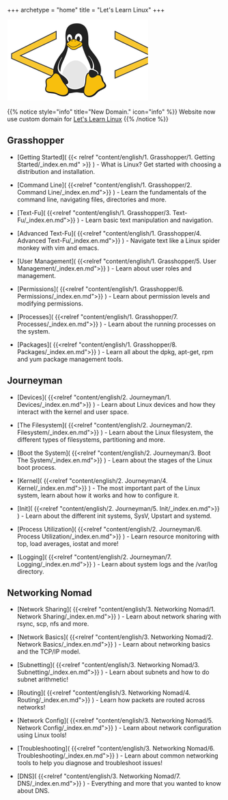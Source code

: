 +++
archetype = "home"
title = "Let's Learn Linux"
+++

![Test](Logo.svg)

{{% notice style="info" title="New Domain." icon="info" %}}
Website now use custom domain for [Let's Learn Linux](https://letslearnlinux.tech/)
{{% /notice %}}

## Grasshopper

* [Getting Started]( {{< relref "content/english/1. Grasshopper/1. Getting Started/_index.en.md" >}} ) - What is Linux? Get started with choosing a distribution and installation.

* [Command Line]( {{<relref "content/english/1. Grasshopper/2. Command Line/_index.en.md">}} ) - Learn the fundamentals of the command line, navigating files, directories and more.

* [Text-Fu]( {{<relref "content/english/1. Grasshopper/3. Text-Fu/_index.en.md">}} ) - Learn basic text manipulation and navigation.

* [Advanced Text-Fu]( {{<relref "content/english/1. Grasshopper/4. Advanced Text-Fu/_index.en.md">}} ) - Navigate text like a Linux spider monkey with vim and emacs.

* [User Management]( {{<relref "content/english/1. Grasshopper/5. User Management/_index.en.md">}} ) - Learn about user roles and management.

* [Permissions]( {{<relref "content/english/1. Grasshopper/6. Permissions/_index.en.md">}} ) - Learn about permission levels and modifying permissions.

* [Processes]( {{<relref "content/english/1. Grasshopper/7. Processes/_index.en.md">}} ) - Learn about the running processes on the system.

* [Packages]( {{<relref "content/english/1. Grasshopper/8. Packages/_index.en.md">}} ) - Learn all about the dpkg, apt-get, rpm and yum package management tools.

## Journeyman

* [Devices]( {{<relref "content/english/2. Journeyman/1. Devices/_index.en.md">}} ) - Learn about Linux devices and how they interact with the kernel and user space.

* [The Filesystem]( {{<relref "content/english/2. Journeyman/2. Filesystem/_index.en.md">}} ) - Learn about the Linux filesystem, the different types of filesystems, partitioning and more.

* [Boot the System]( {{<relref "content/english/2. Journeyman/3. Boot The System/_index.en.md">}} )  - Learn about the stages of the Linux boot process.

* [Kernel]( {{<relref "content/english/2. Journeyman/4. Kernel/_index.en.md">}} )  - The most important part of the Linux system, learn about how it works and how to configure it.

* [Init]( {{<relref "content/english/2. Journeyman/5. Init/_index.en.md">}} )  - Learn about the different init systems, SysV, Upstart and systemd.

* [Process Utilization]( {{<relref "content/english/2. Journeyman/6. Process Utilization/_index.en.md">}} ) - Learn resource monitoring with top, load averages, iostat and more!

* [Logging]( {{<relref "content/english/2. Journeyman/7. Logging/_index.en.md">}} ) - Learn about system logs and the /var/log directory.

## Networking Nomad

* [Network Sharing]( {{<relref "content/english/3. Networking Nomad/1. Network Sharing/_index.en.md">}} ) - Learn about network sharing with rsync, scp, nfs and more.

* [Network Basics]( {{<relref "content/english/3. Networking Nomad/2. Network Basics/_index.en.md">}} ) - Learn about networking basics and the TCP/IP model.

* [Subnetting]( {{<relref "content/english/3. Networking Nomad/3. Subnetting/_index.en.md">}} ) - Learn about subnets and how to do subnet arithmetic!

* [Routing]( {{<relref "content/english/3. Networking Nomad/4. Routing/_index.en.md">}} ) - Learn how packets are routed across networks!

* [Network Config]( {{<relref "content/english/3. Networking Nomad/5. Network Config/_index.en.md">}} ) - Learn about network configuration using Linux tools!

* [Troubleshooting]( {{<relref "content/english/3. Networking Nomad/6. Troubleshooting/_index.en.md">}} ) - Learn about common networking tools to help you diagnose and troubleshoot issues!

* [DNS]( {{<relref "content/english/3. Networking Nomad/7. DNS/_index.en.md">}} ) - Everything and more that you wanted to know about DNS.

